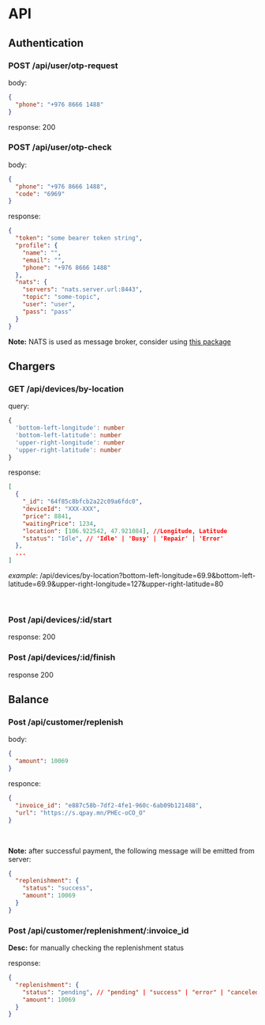 # API

## Authentication

### POST /api/user/otp-request

body:

```json
{
  "phone": "+976 8666 1488"
}
```

response: 200

### POST /api/user/otp-check

body:

```json
{
  "phone": "+976 8666 1488",
  "code": "6969"
}
```

response:

```json
{
  "token": "some bearer token string",
  "profile": {
    "name": "",
    "email": "",
    "phone": "+976 8666 1488"
  },
  "nats": {
    "servers": "nats.server.url:8443",
    "topic": "some-topic",
    "user": "user",
    "pass": "pass"
  }
}
```

**Note:** NATS is used as message broker, consider using [this package](https://pub.dev/packages/dart_nats)

## Chargers

### GET /api/devices/by-location

query:

```ts
{
  'bottom-left-longitude': number
  'bottom-left-latitude': number
  'upper-right-longitude': number
  'upper-right-latitude': number
}
```

response:

```json
[
  {
    "_id": "64f85c8bfcb2a22c09a6fdc0",
    "deviceId": "XXX-XXX",
    "price": 8841,
    "waitingPrice": 1234,
    "location": [106.922542, 47.921084], //Longitude, Latitude
    "status": "Idle", // 'Idle' | 'Busy' | 'Repair' | 'Error'
  },
  ...
]
```

*example*: /api/devices/by-location?bottom-left-longitude=69.9&bottom-left-latitude=69.9&upper-right-longitude=127&upper-right-latitude=80

</br>

### Post /api/devices/:id/start

response: 200


### Post /api/devices/:id/finish

response 200


## Balance

### Post /api/customer/replenish

body:

```json
{
  "amount": 10069
}
```

responce:

```json
{
  "invoice_id": "e887c58b-7df2-4fe1-960c-6ab09b121488",
  "url": "https://s.qpay.mn/PHEc-oCO_O"
}
```
</br>

**Note:** after successful payment, the following message will be emitted from server:

```json
{
  "replenishment": {
    "status": "success",
    "amount": 10069
  }
}
```


### Post /api/customer/replenishment/:invoice_id

**Desc:** for manually checking the replenishment status

response:

```json
{
  "replenishment": {
    "status": "pending", // "pending" | "success" | "error" | "canceled"
    "amount": 10069
  }
}